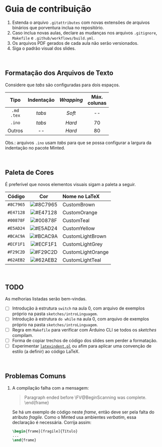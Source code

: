 # Guia de contribuição

1. Estenda o arquivo `.gitattributes` com novas extensões de arquivos binários que porventura inclua no repositório.
1. Caso inclua novas aulas, declare as mudanças nos arquivos `.gitignore`, `Makefile` e `.github/workflows/build.yml`.
1. Os arquivos PDF gerados de cada aula não serão versionados.
1. Siga o padrão visual dos slides.

<br>

## Formatação dos Arquivos de Texto

Considere que *tabs* são configuradas para dois espaços.

|Tipo           |Indentação|*Wrapping*|Máx.<br>colunas|
|:-------------:|:--------:|:--------:|:-------------:|
|`.md`<br>`.tex`|*tabs*    |*Soft*    |--             |
|`.ino`         |*tabs*    |*Hard*    |70             |
|Outros         |--        |*Hard*    |80             |

Obs.: arquivos `.ino` usam *tabs* para que se possa configurar a largura da indentação no pacote Minted.

<br>

## Paleta de Cores

É preferível que novos elementos visuais sigam a paleta a seguir.

|Código   |Cor                                                     |Nome no LaTeX    |
|:-------:|:------------------------------------------------------:|:----------------|
|`#8C7965`|![#8C7965](https://placehold.it/15/8C7965/000000?text=+)|CustomBrown      |
|`#E47128`|![#E47128](https://placehold.it/15/E47128/000000?text=+)|CustomOrange     |
|`#00878F`|![#00878F](https://placehold.it/15/00878F/000000?text=+)|CustomTeal       |
|`#E5AD24`|![#E5AD24](https://placehold.it/15/E5AD24/000000?text=+)|CustomYellow     |
|`#BCAC9A`|![#BCAC9A](https://placehold.it/15/BCAC9A/000000?text=+)|CustomLightBrown |
|`#ECF1F1`|![#ECF1F1](https://placehold.it/15/ECF1F1/000000?text=+)|CustomLightGrey  |
|`#F29C2D`|![#F29C2D](https://placehold.it/15/F29C2D/000000?text=+)|CustomLightOrange|
|`#62AEB2`|![#62AEB2](https://placehold.it/15/62AEB2/000000?text=+)|CustomLightTeal  |

<br>

## TODO

As melhorias listadas serão bem-vindas.

- [ ] Introdução à estrutura `switch` na aula 0, com arquivo de exemplos próprio na pasta `sketches/introLinguagem`.
- [ ] Introdução à estrutura `do while` na aula 0, com arquivo de exemplos próprio na pasta `sketches/introLinguagem`.
- [ ] Regra em `Makefile` para verificar com Arduino CLI se todos os *sketches* compilam.
- [ ] Forma de copiar trechos de código dos slides sem perder a formatação.
- [ ] Experimentar [`latexindent.pl`](https://github.com/cmhughes/latexindent.pl) ou afim para aplicar uma convenção de estilo (a definir) ao código LaTeX.

<br>

## Problemas Comuns

1. A compilação falha com a mensagem:

	> Paragraph ended before \FV@BeginScanning was complete. \end{frame}

	Se há um exemplo de código neste *frame*, então deve ser pela falta do atributo *fragile*. Como o Minted usa ambientes *verbatim*, essa declaração é necessária. Corrija assim:
	```latex
	\begin{frame}[fragile]{Título}
	...
	\end{frame}
	```
